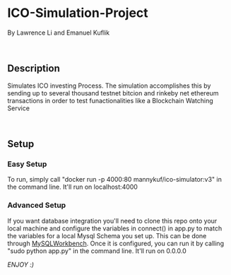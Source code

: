 # ICO-Simulation-Project
By Lawrence Li and Emanuel Kuflik

<br/>

## Description
Simulates ICO investing Process. The simulation accomplishes this by sending up to several thousand testnet bitcion and rinkeby net ethereum transactions in order to test funactionalities like a Blockchain Watching Service

<br/>

## Setup

### Easy Setup
To run, simply call "docker run -p 4000:80 mannykuf/ico-simulator:v3" in the command line. It'll run on localhost:4000

### Advanced Setup
If you want database integration you'll need to clone this repo onto your local machine and configure the variables in connect() in app.py to match the variables for a local Mysql Schema you set up. This can be done through [MySQLWorkbench](https://dev.mysql.com/downloads/workbench/?utm_source=tuicool).
Once it is configured, you can run it by calling "sudo python app.py" in the command line. It'll run on 0.0.0.0


<i> ENJOY :) </i>

